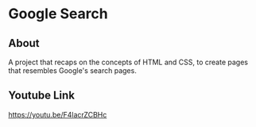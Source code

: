 # Google Search

## About

A project that recaps on the concepts of HTML and CSS, to create pages that resembles Google's search pages.

## Youtube Link

https://youtu.be/F4lacrZCBHc
